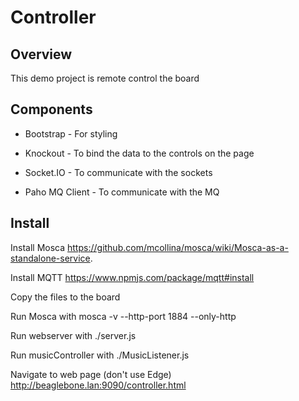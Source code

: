 # Controller

## Overview


This demo project is remote control the board

## Components

* Bootstrap - For styling

* Knockout - To bind the data to the controls on the page

* Socket.IO - To communicate with the sockets
* Paho MQ Client - To communicate with the MQ

## Install
Install Mosca
https://github.com/mcollina/mosca/wiki/Mosca-as-a-standalone-service.

Install MQTT
https://www.npmjs.com/package/mqtt#install

Copy the files to the board

Run Mosca with
 mosca -v --http-port 1884 --only-http

Run webserver with
./server.js

Run musicController with
./MusicListener.js

Navigate to web page (don't use Edge)
http://beaglebone.lan:9090/controller.html

